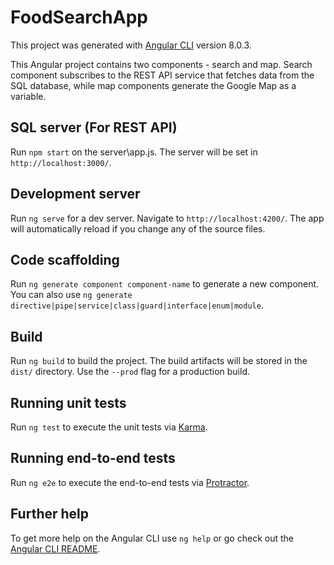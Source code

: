 # FoodSearchApp

This project was generated with [Angular CLI](https://github.com/angular/angular-cli) version 8.0.3.

This Angular project contains two components - search and map.  Search component subscribes to the REST API service that fetches data from the SQL database, while map components generate the Google Map as a variable.

## SQL server (For REST API)

Run `npm start` on the server\app.js.  The server will be set in `http://localhost:3000/`.

## Development server

Run `ng serve` for a dev server. Navigate to `http://localhost:4200/`. The app will automatically reload if you change any of the source files.

## Code scaffolding

Run `ng generate component component-name` to generate a new component. You can also use `ng generate directive|pipe|service|class|guard|interface|enum|module`.

## Build

Run `ng build` to build the project. The build artifacts will be stored in the `dist/` directory. Use the `--prod` flag for a production build.

## Running unit tests

Run `ng test` to execute the unit tests via [Karma](https://karma-runner.github.io).

## Running end-to-end tests

Run `ng e2e` to execute the end-to-end tests via [Protractor](http://www.protractortest.org/).

## Further help

To get more help on the Angular CLI use `ng help` or go check out the [Angular CLI README](https://github.com/angular/angular-cli/blob/master/README.md).
